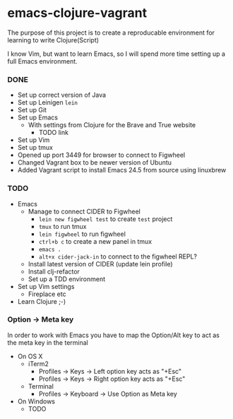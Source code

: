 # emacs-clojure-vagrant

The purpose of this project is to create a reproducable environment for learning to write Clojure(Script)

I know Vim, but want to learn Emacs, so I will spend more time setting up a full Emacs environment.

### DONE
* Set up correct version of Java
* Set up Leinigen `lein`
* Set up Git
* Set up Emacs
	* With settings from Clojure for the Brave and True website
		* TODO link
* Set up Vim
* Set up tmux
* Opened up port 3449 for browser to connect to Figwheel
* Changed Vagrant box to be newer version of Ubuntu
* Added Vagrant script to install Emacs 24.5 from source using linuxbrew

### TODO
* Emacs
	* Manage to connect CIDER to Figwheel
		* `lein new figwheel test` to create `test` project
		* `tmux` to run tmux
		* `lein figwheel` to run figwheel
		* `ctrl+b c` to create a new panel in tmux
		* `emacs .`
		* `alt+x cider-jack-in` to connect to the figwheel REPL?
	* Install latest version of CIDER (update lein profile)
	* Install clj-refactor
	* Set up a TDD environment
* Set up Vim settings
	* Fireplace etc
* Learn Clojure ;-)

### Option -> Meta key
In order to work with Emacs you have to map the Option/Alt key to act as the meta key in the terminal
* On OS X
	* iTerm2
		* Profiles -> Keys -> Left option key acts as "+Esc"
		* Profiles -> Keys -> Right option key acts as "+Esc"
	* Terminal
		* Profiles -> Keyboard -> Use Option as Meta key
* On Windows
	* TODO
